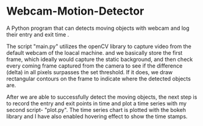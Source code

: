 # Webcam-Motion-Detector
A Python program that can detects moving objects with webcam and log their entry and exit time .

The script "main.py" utilizes the openCV library to capture video from the default webcam of the loacal machine. and we basically store the first frame, which ideally would capture the static background, and then check every coming frame captured from the camera to see if the difference (delta) in all pixels surpasses the set threshold. If it does, we draw rectangular contours on the frame to indicate where the detected objects are.

After we are able to successfully detect the moving objects, the next step is to record the entry and exit points in time and plot a time series with my second script- "plot.py".
The time series chart is plotted with the bokeh library and I have also enabled hovering effect to show the time stamps.
